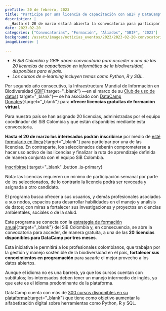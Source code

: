 ```yaml
---
preTitle: 20 de febrero, 2023
title: "Participa por una licencia de capacitación con GBIF y DataCamp"
description: |
  _Hasta el 20 de marzo estará abierta la convocatoria para participar por una de las 20 licencias disponibles, para capacitación virtual en informática de la biodiversidad a través de Datacamp._
date: 2023-02-20
categories: ["Convocatorias", "Formación", "Aliados", "GBIF", "2023"]
background: /assets/images/noticias_eventos/2023/2023-02-20-convocatoria-datacam.jpg
imageLicense: |
  
---
```


* _El SiB Colombia y GBIF abren convocatoria para acceder a una de las 20 licencias de capacitación en informática de la biodiversidad, disponibles para el país._
* _Los cursos de e-learning incluyen temas como Python, R y SQL._

Por segundo año consecutivo, la Infraestructura Mundial de Información en Biodiversidad [GBIF](https://www.gbif.org/){:target="_blank"} —en el marco de su [Club de uso de datos](https://www.gbif.org/data-use-club){:target="_blank"}— se ha asociado con [DataCamp Donates](https://www.datacamp.com/donates){:target="_blank"} para **ofrecer licencias gratuitas de formación virtual**. 

Para nuestro país se han asignado 20 licencias, administradas por el equipo coordinador del SiB Colombia y que están disponibles mediante esta convocatoria.

**Hasta el 20 de marzo los interesados podrán inscribirse** por medio de [esté formulario en línea](https://forms.gle/HnZViiofYgTuzdJM8){:target="_blank"} para participar por una de las licencias. En contraparte, los seleccionados deberán comprometerse a hacer uso activo de las licencias y finalizar la ruta de aprendizaje definida de manera conjunta con el equipo SiB Colombia. 

[Inscribirse](https://forms.gle/HnZViiofYgTuzdJM8){:target="_blank" .button .is-primary}

Nota: las licencias requieren un mínimo de participación semanal por parte de los seleccionados, de lo contrario la licencia podrá ser revocada y asignada a otro candidato. 

El programa busca ofrecer a sus usuarios, y demás profesionales asociados a sus nodos, espacios para desarrollar habilidades en el manejo y análisis de datos; con miras a fortalecer sus investigaciones y proyectos en ciencias ambientales, sociales o de la salud.

Este programa se conecta con la [estrategia de formación anual](https://biodiversidad.co/comunidad/formacion){:target="_blank"} del SiB Colombia y, en consecuencia, se abre la convocatoria para acceder, de manera gratuita, a una de las **20 licencias disponibles para DataCamp por tres meses**.

Esta iniciativa le permitirá a los profesionales colombianos, que trabajan por la gestión y manejo sostenible de la biodiversidad en el país, **fortalecer sus conocimientos en programación** para sacarle el mejor provecho a los datos abiertos.

Aunque el idioma no es una barrera, ya que los cursos cuentan con subtítulos; los interesados deben tener un manejo intermedio de inglés, ya que este es el idioma predominante de la plataforma. 

DataCamp cuenta con más de [300 cursos disponibles en su plataforma](https://app.datacamp.com/learn/skill-tracks){:target="_blank"} que tiene como objetivo aumentar la alfabetización digital sobre herramientas como Python, R y SQL.
